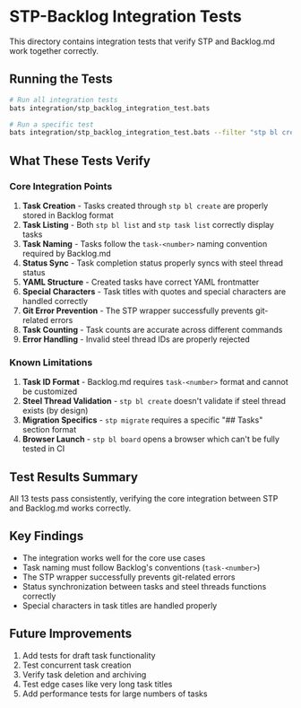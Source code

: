 # STP-Backlog Integration Tests

This directory contains integration tests that verify STP and Backlog.md work together correctly.

## Running the Tests

```bash
# Run all integration tests
bats integration/stp_backlog_integration_test.bats

# Run a specific test
bats integration/stp_backlog_integration_test.bats --filter "stp bl create"
```

## What These Tests Verify

### Core Integration Points

1. **Task Creation** - Tasks created through `stp bl create` are properly stored in Backlog format
2. **Task Listing** - Both `stp bl list` and `stp task list` correctly display tasks
3. **Task Naming** - Tasks follow the `task-<number>` naming convention required by Backlog.md
4. **Status Sync** - Task completion status properly syncs with steel thread status
5. **YAML Structure** - Created tasks have correct YAML frontmatter
6. **Special Characters** - Task titles with quotes and special characters are handled correctly
7. **Git Error Prevention** - The STP wrapper successfully prevents git-related errors
8. **Task Counting** - Task counts are accurate across different commands
9. **Error Handling** - Invalid steel thread IDs are properly rejected

### Known Limitations

1. **Task ID Format** - Backlog.md requires `task-<number>` format and cannot be customized
2. **Steel Thread Validation** - `stp bl create` doesn't validate if steel thread exists (by design)
3. **Migration Specifics** - `stp migrate` requires a specific "## Tasks" section format
4. **Browser Launch** - `stp bl board` opens a browser which can't be fully tested in CI

## Test Results Summary

All 13 tests pass consistently, verifying the core integration between STP and Backlog.md works correctly.

## Key Findings

- The integration works well for the core use cases
- Task naming must follow Backlog's conventions (`task-<number>`)
- The STP wrapper successfully prevents git-related errors
- Status synchronization between tasks and steel threads functions correctly
- Special characters in task titles are handled properly

## Future Improvements

1. Add tests for draft task functionality
2. Test concurrent task creation
3. Verify task deletion and archiving
4. Test edge cases like very long task titles
5. Add performance tests for large numbers of tasks